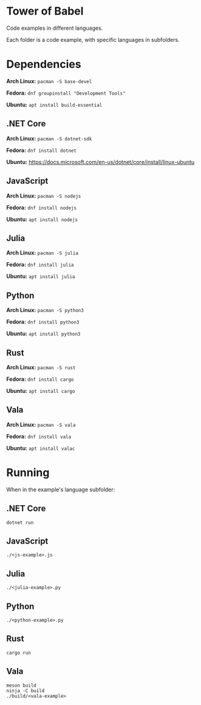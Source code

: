 # Tower of Babel

Code examples in different languages.

Each folder is a code example, with specific languages in subfolders.

# Dependencies

**Arch Linux:** `pacman -S base-devel`

**Fedora:** `dnf groupinstall "Development Tools"`

**Ubuntu:** `apt install build-essential`

## .NET Core

**Arch Linux:** `pacman -S dotnet-sdk`

**Fedora:** `dnf install dotnet`

**Ubuntu:** https://docs.microsoft.com/en-us/dotnet/core/install/linux-ubuntu

## JavaScript

**Arch Linux:** `pacman -S nodejs`

**Fedora:** `dnf install nodejs`

**Ubuntu:** `apt install nodejs`

## Julia

**Arch Linux:** `pacman -S julia`

**Fedora:** `dnf install julia`

**Ubuntu:** `apt install julia`

## Python

**Arch Linux:** `pacman -S python3`

**Fedora:** `dnf install python3`

**Ubuntu:** `apt install python3`

## Rust

**Arch Linux:** `pacman -S rust`

**Fedora:** `dnf install cargo`

**Ubuntu:** `apt install cargo`

## Vala

**Arch Linux:** `pacman -S vala`

**Fedora:** `dnf install vala`

**Ubuntu:** `apt install valac`

# Running

When in the example's language subfolder:

## .NET Core

`dotnet run`

## JavaScript

`./<js-example>.js`

## Julia

`./<julia-example>.py`

## Python

`./<python-example>.py`

## Rust

`cargo run`

## Vala

```
meson build
ninja -C build
./build/<vala-example>
```